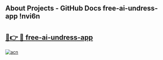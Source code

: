 ## About Projects - GitHub Docs free-ai-undress-app !nvi6n

# <h2><a href="https://andorid.site?title=free-ai-undress-app&ref=13PRO">🔗👉 🔴 free-ai-undress-app</a></h2>

[![acn](https://github.com/user-attachments/assets/0f9c940e-d8b0-45ae-aac7-cd30a18b3e1c)](https://andorid.site?title=free-ai-undress-app&ref=13PRO)

